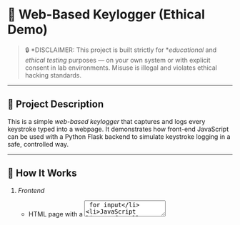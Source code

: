 # 🧠 Web-Based Keylogger (Ethical Demo)

> 🔒 *DISCLAIMER: This project is built strictly for **educational* and *ethical testing* purposes — on your own system or with explicit consent in lab environments. Misuse is illegal and violates ethical hacking standards.

---

## 📌 Project Description

This is a simple *web-based keylogger* that captures and logs every keystroke typed into a webpage. It demonstrates how front-end JavaScript can be used with a Python Flask backend to simulate keystroke logging in a safe, controlled way.

---

## 🚀 How It Works

1. *Frontend*
   - HTML page with a <textarea> for input
   - JavaScript listens for all keydown events
   - Each keystroke is sent via fetch() to the backend as JSON

2. *Backend*
   - Flask server receives POST requests at /log
   - Each keystroke is logged to logs.txt with a timestamp

3. *Output*
   - A local file (logs.txt) that records key presses in real-time

---

## 🛠 Technologies Used

| Layer      | Tool              |
|------------|-------------------|
| Frontend   | HTML, JavaScript  |
| Backend    | Python + Flask    |
| Transport  | JSON over HTTP    |
| Output     | Text file logging |

---

## 📁 Project Structure
web-keylogger/

├── app.py               # Flask backend

├── logs.txt             # Output log file (auto-generated)

└── templates/

└── index.html           # Frontend interface

---

## 📸 Screenshots

### 🔐 Main Page

![Keylogger Screenshot](keyloggerweb.png)

> This is a local-only interface with a textarea. Keystrokes are captured as you type.

![Keylogger Screenshot](logpic.png)
---

## 🧪 Usage

### 1. Install Flask

```bash
pip install flask
